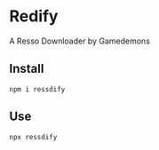# Redify

A Resso Downloader by Gamedemons

## Install
```
npm i ressdify
```

## Use
```
npx ressdify
```
